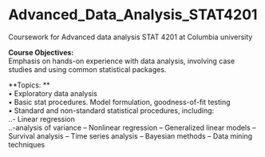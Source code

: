 # Advanced_Data_Analysis_STAT4201
Coursework for Advanced data analysis STAT 4201 at Columbia university 

**Course Objectives:** <br />
Emphasis on hands-on experience with data analysis, involving case studies and using common statistical packages.


**Topics: **<br />
•  Exploratory data analysis<br />
•  Basic stat procedures. Model formulation, goodness-of-fit testing<br />
•  Standard and non-standard statistical procedures, including: <br />
..- Linear regression <br />
..-analysis of variance
   –  Nonlinear regression
   –  Generalized linear models –  Survival analysis
   –  Time series analysis
   –  Bayesian methods
   –  Data mining techniques
